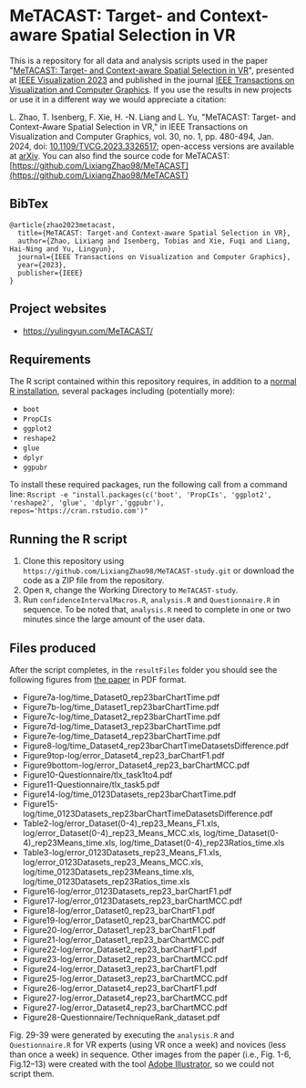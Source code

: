 # MeTACAST: Target- and Context-aware Spatial Selection in VR
This is a repository for all data and analysis scripts used in the paper "[MeTACAST: Target- and Context-aware Spatial Selection in VR](https://doi.org/10.1109/TVCG.2023.3326517)", presented at [IEEE Visualization 2023](http://ieeevis.org/year/2023/welcome) and published in the journal [IEEE Transactions on Visualization and Computer Graphics](https://ieeexplore.ieee.org/xpl/RecentIssue.jsp?punumber=2945). If you use the results in new projects or use it in a different way we would appreciate a citation:

L. Zhao, T. Isenberg, F. Xie, H. -N. Liang and L. Yu, "MeTACAST: Target- and Context-Aware Spatial Selection in VR," in IEEE Transactions on Visualization and Computer Graphics, vol. 30, no. 1, pp. 480-494, Jan. 2024, doi: [10.1109/TVCG.2023.3326517](https://doi.org/10.1109/TVCG.2023.3326517); open-access versions are available at [arXiv](https://arxiv.org/abs/2308.03616).
You can also find the source code for MeTACAST: [https://github.com/LixiangZhao98/MeTACAST](https://github.com/LixiangZhao98/MeTACAST)

## BibTex

```
@article{zhao2023metacast,
  title={MeTACAST: Target-and Context-aware Spatial Selection in VR},
  author={Zhao, Lixiang and Isenberg, Tobias and Xie, Fuqi and Liang, Hai-Ning and Yu, Lingyun},
  journal={IEEE Transactions on Visualization and Computer Graphics},
  year={2023},
  publisher={IEEE}
}
```
## Project websites
* https://yulingyun.com/MeTACAST/


## Requirements

The R script contained within this repository requires, in addition to a [normal R installation](https://cran.r-project.org/), several packages including (potentially more):

* `boot`
* `PropCIs`
* `ggplot2`
* `reshape2`
* `glue`
* `dplyr`
* `ggpubr`

To install these required packages, run the following call from a command line: `Rscript -e "install.packages(c('boot', 'PropCIs', 'ggplot2', 'reshape2', 'glue', 'dplyr','ggpubr'), repos='https://cran.rstudio.com')"`

## Running the R script

1. Clone this repository using `https://github.com/LixiangZhao98/MeTACAST-study.git` or download the code as a ZIP file from the repository.
2. Open `R`, change the Working Directory to `MeTACAST-study`.
3. Run `confidenceIntervalMacros.R`, `analysis.R` and `Questionnaire.R` in sequence. To be noted that, `analysis.R` need to complete in one or two minutes since the large amount of the user data.

## Files produced

After the script completes, in the `resultFiles` folder you should see the following figures from [the paper](https://github.com/LixiangZhao98/asset/tree/master/Publications/Papers/MeTACAST.pdf) in PDF format.


* Figure7a-log/time_Dataset0_rep23barChartTime.pdf
* Figure7b-log/time_Dataset1_rep23barChartTime.pdf
* Figure7c-log/time_Dataset2_rep23barChartTime.pdf
* Figure7d-log/time_Dataset3_rep23barChartTime.pdf
* Figure7e-log/time_Dataset4_rep23barChartTime.pdf
* Figure8-log/time_Dataset4_rep23barChartTimeDatasetsDifference.pdf
* Figure9top-log/error_Dataset4_rep23_barChartF1.pdf
* Figure9bottom-log/error_Dataset4_rep23_barChartMCC.pdf
* Figure10-Questionnaire/tlx_task1to4.pdf
* Figure11-Questionnaire/tlx_task5.pdf
* Figure14-log/time_0123Datasets_rep23barChartTime.pdf
* Figure15-log/time_0123Datasets_rep23barChartTimeDatasetsDifference.pdf
* Table2-log/error_Dataset(0-4)_rep23_Means_F1.xls, log/error_Dataset(0-4)_rep23_Means_MCC.xls, log/time_Dataset(0-4)_rep23Means_time.xls, log/time_Dataset(0-4)_rep23Ratios_time.xls
* Table3-log/error_0123Datasets_rep23_Means_F1.xls, log/error_0123Datasets_rep23_Means_MCC.xls, log/time_0123Datasets_rep23Means_time.xls, log/time_0123Datasets_rep23Ratios_time.xls
* Figure16-log/error_0123Datasets_rep23_barChartF1.pdf
* Figure17-log/error_0123Datasets_rep23_barChartMCC.pdf
* Figure18-log/error_Dataset0_rep23_barChartF1.pdf
* Figure19-log/error_Dataset0_rep23_barChartMCC.pdf
* Figure20-log/error_Dataset1_rep23_barChartF1.pdf
* Figure21-log/error_Dataset1_rep23_barChartMCC.pdf
* Figure22-log/error_Dataset2_rep23_barChartF1.pdf
* Figure23-log/error_Dataset2_rep23_barChartMCC.pdf
* Figure24-log/error_Dataset3_rep23_barChartF1.pdf
* Figure25-log/error_Dataset3_rep23_barChartMCC.pdf
* Figure26-log/error_Dataset4_rep23_barChartF1.pdf
* Figure27-log/error_Dataset4_rep23_barChartMCC.pdf
* Figure27-log/error_Dataset4_rep23_barChartMCC.pdf
* Figure28-Questionnaire/TechniqueRank_dataset.pdf

Fig. 29-39 were generated by executing the `analysis.R` and `Questionnaire.R` for VR experts (using VR once a week) and novices (less than once a week) in sequence.
Other images from the paper (i.e., Fig. 1-6, Fig.12–13) were created with the tool [Adobe Illustrator](https://www.adobe.com/products/illustrator/free-trial-download.html), so we could not script them.

